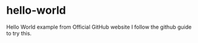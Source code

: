 # hello-world
Hello World example from Official GitHub website
I follow the github guide to try this.
